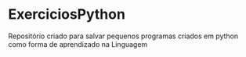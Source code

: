 # ExerciciosPython
Repositório criado para salvar pequenos programas criados em python como forma de aprendizado na Linguagem
